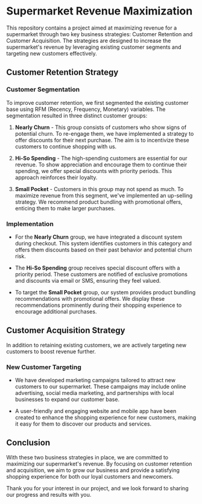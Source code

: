 # Supermarket Revenue Maximization

This repository contains a project aimed at maximizing revenue for a supermarket through two key business strategies: Customer Retention and Customer Acquisition. The strategies are designed to increase the supermarket's revenue by leveraging existing customer segments and targeting new customers effectively.

## Customer Retention Strategy

### Customer Segmentation

To improve customer retention, we first segmented the existing customer base using RFM (Recency, Frequency, Monetary) variables. The segmentation resulted in three distinct customer groups:

1. **Nearly Churn** - This group consists of customers who show signs of potential churn. To re-engage them, we have implemented a strategy to offer discounts for their next purchase. The aim is to incentivize these customers to continue shopping with us.

2. **Hi-So Spending** - The high-spending customers are essential for our revenue. To show appreciation and encourage them to continue their spending, we offer special discounts with priority periods. This approach reinforces their loyalty.

3. **Small Pocket** - Customers in this group may not spend as much. To maximize revenue from this segment, we've implemented an up-selling strategy. We recommend product bundling with promotional offers, enticing them to make larger purchases.

### Implementation

- For the **Nearly Churn** group, we have integrated a discount system during checkout. This system identifies customers in this category and offers them discounts based on their past behavior and potential churn risk.

- The **Hi-So Spending** group receives special discount offers with a priority period. These customers are notified of exclusive promotions and discounts via email or SMS, ensuring they feel valued.

- To target the **Small Pocket** group, our system provides product bundling recommendations with promotional offers. We display these recommendations prominently during their shopping experience to encourage additional purchases.

## Customer Acquisition Strategy

In addition to retaining existing customers, we are actively targeting new customers to boost revenue further.

### New Customer Targeting

- We have developed marketing campaigns tailored to attract new customers to our supermarket. These campaigns may include online advertising, social media marketing, and partnerships with local businesses to expand our customer base.

- A user-friendly and engaging website and mobile app have been created to enhance the shopping experience for new customers, making it easy for them to discover our products and services.

## Conclusion

With these two business strategies in place, we are committed to maximizing our supermarket's revenue. By focusing on customer retention and acquisition, we aim to grow our business and provide a satisfying shopping experience for both our loyal customers and newcomers.

Thank you for your interest in our project, and we look forward to sharing our progress and results with you.
